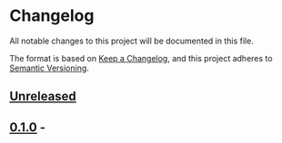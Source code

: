 # Changelog
All notable changes to this project will be documented in this file.

The format is based on [Keep a Changelog](https://keepachangelog.com/en/1.0.0/),
and this project adheres to [Semantic Versioning](https://semver.org/spec/v2.0.0.html).

## [Unreleased][]

[Unreleased]: https://github.com/chaosiq/chaosiq-agent/compare/0.1.0...HEAD

## [0.1.0][] - <TODAY>

[0.1.0]: https://github.com/chaosiq/chaosiq-agent/tree/0.1.0
